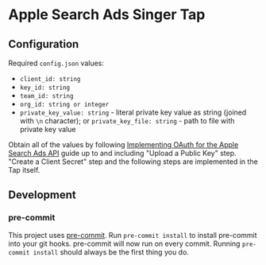 # Apple Search Ads Singer Tap

## Configuration

Required `config.json` values:

- `client_id: string`
- `key_id: string`
- `team_id: string`
- `org_id: string or integer`
- `private_key_value: string` - literal private key value as string (joined with `\n` character); or `private_key_file: string` - path to file with private key value

Obtain all of the values by following [Implementing OAuth for the Apple Search Ads API](https://developer.apple.com/documentation/apple_search_ads/implementing_oauth_for_the_apple_search_ads_api) guide up to and including "Upload a Public Key" step. "Create a Client Secret" step and the following steps are implemented in the Tap itself.

## Development

### pre-commit

This project uses [pre-commit](pre-commit.com). Run `pre-commit install` to install pre-commit into your git hooks. pre-commit will now run on every commit. Running `pre-commit install` should always be the first thing you do.

